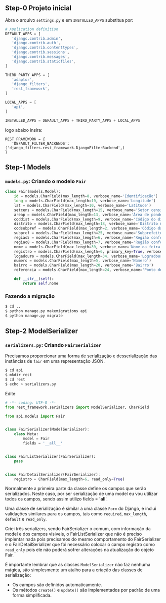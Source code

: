  ## Step-0 Projeto inicial
 
 Abra o arquivo `settings.py` e em `INSTALLED_APPS` substitua por:
 
 ```python
# Application definition
DEFAULT_APPS = [
    'django.contrib.admin',
    'django.contrib.auth',
    'django.contrib.contenttypes',
    'django.contrib.sessions',
    'django.contrib.messages',
    'django.contrib.staticfiles',
]

THIRD_PARTY_APPS = [
    'adaptor',
    'django_filters',
    'rest_framework',
]

LOCAL_APPS = [
    'api',
]

INSTALLED_APPS = DEFAULT_APPS + THIRD_PARTY_APPS + LOCAL_APPS
 ```
 logo abaixo insira:
 
 ```
REST_FRAMEWORK = {
    'DEFAULT_FILTER_BACKENDS': ('django_filters.rest_framework.DjangoFilterBackend',)
}
 ```
 
 ## Step-1 Models
 
 ### `models.py`: Criando o modelo `Fair`
 
 ```python
 class Fair(models.Model):
     id = models.CharField(max_length=8, verbose_name='Identificação')
     long = models.CharField(max_length=10, verbose_name='Longitude')
     lat = models.CharField(max_length=10, verbose_name='Latitude')
     setcens = models.CharField(max_length=15, verbose_name='Setor censitário')
     areap = models.CharField(max_length=13, verbose_name='Área de ponderação')
     coddist = models.CharField(max_length=9, verbose_name='Código do distrito')
     distrito = models.CharField(max_length=18, verbose_name='Distrito municipal')
     codsubpref = models.CharField(max_length=2, verbose_name='Código da subprefeitura')
     subpref = models.CharField(max_length=25, verbose_name='Subprefeitura')
     regiao5 = models.CharField(max_length=6, verbose_name='Região conforme divisão do município em 5 áreas')
     regiao8 = models.CharField(max_length=7, verbose_name='Região conforme divisão do município em 8 áreas')
     nome = models.CharField(max_length=30, verbose_name='Nome da feira livre')
     registro = models.CharField(max_length=6, primary_key=True, verbose_name='Registro da feira livre')
     logadouro = models.CharField(max_length=34, verbose_name='Logradouro')
     numero = models.CharField(max_length=5, verbose_name='Número')
     bairro = models.CharField(max_length=20, verbose_name='Bairro')
     referencia = models.CharField(max_length=24, verbose_name='Ponto de referência')
 
     def __str__(self):
         return self.nome
 ```
 
 ### Fazendo a migração
 
 ```bash
 $ cd ..
 $ python manage.py makemigrations api
 $ python manage.py migrate
 ```
 
 ## Step-2 ModelSerializer
 
 ### `serializers.py`: Criando `FairSerializer`
 
Precisamos proporcionar uma forma de serialização e desserialização das instâncias de `fair` em uma representação JSON.
 
 ```bash
 $ cd api
 $ mkdir rest
 $ cd rest
 $ echo > serializers.py
 ```
 
 Edite
 
 ```python
 # -*- coding: UTF-8 -*-
 from rest_framework.serializers import ModelSerializer, CharField
 
 from api.models import Fair
 
 
 class FairSerializer(ModelSerializer):
     class Meta:
         model = Fair
         fields = '__all__'
 
 
 class FairListSerializer(FairSerializer):
     pass
 
 
 class FairDetailSerializer(FairSerializer):
     registro = CharField(max_length=6, read_only=True)
 ```
 
 Normalmente a primeira parte da classe define os campos que serão serializados. Neste caso, por ser serialização de uma model eu vou utilizar todos os campos, sendo assim utilizo fields = '__all__'.
 
 Uma classe de serialização é similar a uma classe `Form` do Django, e inclui validações similares para os campos, tais como `required`, `max_length`,  `default` e `read_only`.
 
 Criei três serializers, sendo FairSerializer o comum, com informação da model e dos campos visiveis, o FairListSerializer que não é preciso implentar nada pois precisamos do mesmo comportamento do FairSerializer e o FairDetailSerializer que foi necessário colocar o campo registro como `read_only` pois ele não poderá sofrer alterações na atualização do objeto Fair.
 
 É importante lembrar que as classes `ModelSerializer` não faz nenhuma mágica, são simplesmente um atalho para a criação das classes de serialização:
 * Os campos são definidos automaticamente.
 * Os métodos `create()` e `update()` são implementados por padrão de uma forma simplificada.
